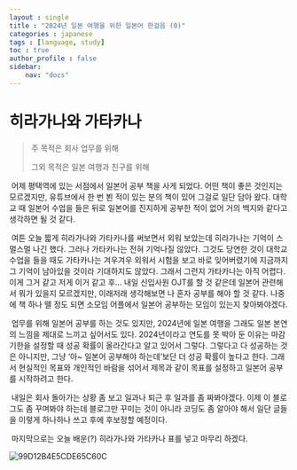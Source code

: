 ```yaml
---
layout : single
title : "2024년 일본 여행을 위한 일본어 한걸음 (0)"
categories : japanese
tags : [language, study] 
toc : true
author_profile : false 
sidebar: 
    nav: "docs" 
---
```



# 히라가나와 가타카나



> 주 목적은 회사 업무를 위해
>
> 그외 목적은 일본 여행과 친구를 위해



​   어제 평택역에 있는 서점에서 일본어 공부 책을 사게 되었다. 어떤 책이 좋은 것인지는 모르겠지만, 유튜브에서 한 번 뵌 적이 있는 분의 책이 있어 그걸로 일단 담아 왔다. 대학교 때 일본어 수업을 들은 뒤로 일본어를 진지하게 공부한 적이 없어 거의 백지와 같다고 생각하면 될 것 같다.

​   여튼 오늘 짧게 히라가나와 가타카나를 써보면서 외워 보았는데 히라가나는 기억이 스멀스멀 나긴 했다. 그러나 가타카나는 전혀 기억나질 않았다. 그것도 당연한 것이 대학교 수업을 들을 때도 가타카나는 겨우겨우 외워서 시험을 보고 바로 잊어버렸기에 지금까지 그 기억이 남아있을 것이라 기대하지도 않았다. 그래서 그런지 가타카나는 아직 어렵다. 이게 그거 같고 저게 이거 같고 후… 내일 신입사원 OJT를 할 것 같은데 일본어 관련해서 뭐가 있을지 모르겠지만, 이래저래 생각해보면 나 혼자 공부를 해야 할 것 같다. 나중에 책 하나 뗄 정도 되면 소모임 어플에서 일본어 공부하는 모임이 있는지 찾아봐야겠다.


​   업무를 위해 일본어 공부를 하는 것도 있지만, 2024년에 일본 여행을 그래도 일본 본연의 느낌을 제대로 느끼고 싶어서도 있다. 2024년이라고 연도를 못 박아 둔 이유는 마감 기한을 설정할 때 성공 확률이 올라간다고 알고 있어서 그렇다. 그렇다고 다 성공하는 것은 아니지만, 그냥 ‘아~ 일본어 공부해야 하는데’보단 더 성공 확률이 높다고 한다. 그래서 현실적인 목표와 개인적인 바람을 섞어서 제목과 같이 목표를 설정하고 일본어 공부를 시작하려고 한다.

​   내일은 회사 돌아가는 상황 좀 보고 일과나 퇴근 후 일과를 좀 짜봐야겠다. 이제 이 블로그도 좀 꾸며봐야 하는데 블로그만 꾸미는 것이 아니라 코딩도 좀 알아야 해서 일단 글들을 이렇게 하나하나 쓰고 후에 후보정할 예정이다.



​	마지막으로는 오늘 배운(?) 히라가나와 가타카나 표를 넣고 마무리 하겠다.



![99D12B4E5CDE65C60C](../../images/2023-01-08-japanese/99D12B4E5CDE65C60C.jpeg)
